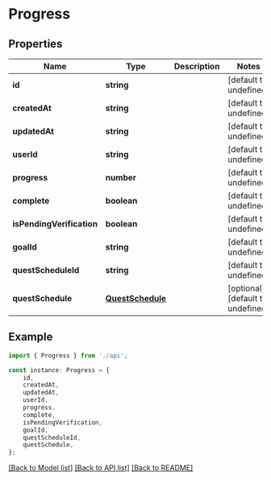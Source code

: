 # Progress


## Properties

Name | Type | Description | Notes
------------ | ------------- | ------------- | -------------
**id** | **string** |  | [default to undefined]
**createdAt** | **string** |  | [default to undefined]
**updatedAt** | **string** |  | [default to undefined]
**userId** | **string** |  | [default to undefined]
**progress** | **number** |  | [default to undefined]
**complete** | **boolean** |  | [default to undefined]
**isPendingVerification** | **boolean** |  | [default to undefined]
**goalId** | **string** |  | [default to undefined]
**questScheduleId** | **string** |  | [default to undefined]
**questSchedule** | [**QuestSchedule**](QuestSchedule.md) |  | [optional] [default to undefined]

## Example

```typescript
import { Progress } from './api';

const instance: Progress = {
    id,
    createdAt,
    updatedAt,
    userId,
    progress,
    complete,
    isPendingVerification,
    goalId,
    questScheduleId,
    questSchedule,
};
```

[[Back to Model list]](../README.md#documentation-for-models) [[Back to API list]](../README.md#documentation-for-api-endpoints) [[Back to README]](../README.md)
